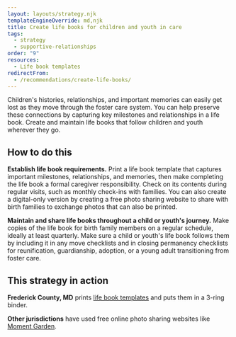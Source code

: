 ```yaml
---
layout: layouts/strategy.njk
templateEngineOverride: md,njk
title: Create life books for children and youth in care
tags:
  - strategy
  - supportive-relationships
order: "9"
resources:
  - Life book templates
redirectFrom:
  - /recommendations/create-life-books/
---
```

Children's histories, relationships, and important memories can easily get lost as they move through the foster care system. You can help preserve these connections by capturing key milestones and relationships in a life book. Create and maintain life books that follow children and youth wherever they go.

## How to do this

**Establish life book requirements.** Print a life book template that captures important milestones, relationships, and memories, then make completing the life book a formal caregiver responsibility. Check on its contents during regular visits, such as monthly check-ins with families. You can also create a digital-only version by creating a free photo sharing website to share with birth families to exchange photos that can also be printed.

**Maintain and share life books throughout a child or youth's journey.** Make copies of the life book for birth family members on a regular schedule, ideally at least quarterly. Make sure a child or youth's life book follows them by including it in any move checklists and in closing permanency checklists for reunification, guardianship, adoption, or a young adult transitioning from foster care.

## This strategy in action

**Frederick County, MD** prints [life book templates](/resources/life-book-templates/) and puts them in a 3-ring binder.

**Other jurisdictions** have used free online photo sharing websites like [Moment Garden](http://www.momentgarden.com).